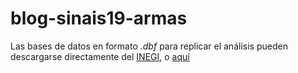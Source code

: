 # blog-sinais19-armas

Las bases de datos en formato _.dbf_ para replicar el análisis pueden descargarse directamente del [INEGI](https://www.inegi.org.mx/programas/mortalidad/default.html#Microdatos), o [aquí](https://www.dropbox.com/sh/w6gh9i10kleiidn/AABy473K9-nujkCydRB29kpqa/inegi_mort/dbfs?dl=0&subfolder_nav_tracking=1)
